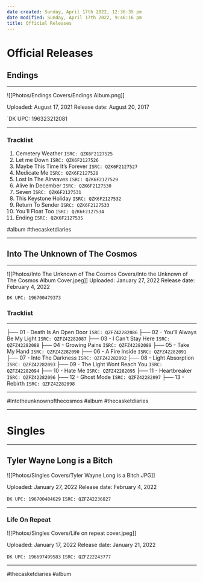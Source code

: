```yaml
---
date created: Sunday, April 17th 2022, 12:36:35 pm
date modified: Sunday, April 17th 2022, 9:46:16 pm
title: Official Releases
---
```

# Official Releases
## Endings

---

![[Photos/Endings Covers/Endings Album.png]]


Uploaded: August 17, 2021
Release date: August 20, 2017

`DK UPC: 196323212081

---


### Tracklist

 1. Cemetery Weather
		`ISRC: QZK6F2127525`
 2. Let me Down
		`ISRC: QZK6F2127526`
3. Maybe This Time It’s Forever
		 `ISRC: QZK6F2127527`
 4. Medicate Me
		 `ISRC: QZK6F2127528`
 5. Lost In The Airwaves
		`ISRC: QZK6F2127529`
 6. Alive In December
		`ISRC: QZK6F2127530`
 8. Seven
		`ISRC: QZK6F2127531`
 8. This Keystone Holiday
		`ISRC: QZK6F2127532`
 9. Return To Sender
		`ISRC: QZK6F2127533`
10. You'll Float Too
		`ISRC: QZK6F2127534`
11. Ending
		`ISRC: QZK6F2127535`



 #album #thecasketdiaries

---

## Into The Unknown of The Cosmos

---

![[Photos/Into The Unknown of The Cosmos Covers/Into the Unknown of The Cosmos Album Cover.jpeg]]
Uploaded: January 27, 2022
Release date: February 4, 2022

`DK UPC: 196700479373`

### Tracklist

---

├── 01 - Death Is An Open Door
	 `ISRC: QZFZ42282086`
├── 02 - You’ll Always Be My Light
	 `ISRC: QZFZ42282087`
├── 03 - I Can't Stay Here
	 `ISRC: QZFZ42282088`
├── 04 - Growing Pains
	 `ISRC: QZFZ42282089`
├── 05 - Take My Hand
	 `ISRC: QZFZ42282090`
├── 06 - A Fire Inside
	 `ISRC: QZFZ42282091`
├── 07 - Into The Darkness
	 `ISRC: QZFZ42282092`
├── 08 - Light Absorption
	 `ISRC: QZFZ42282093`
├── 09 - The Light Wont Reach You
	 `ISRC: QZFZ42282094`
├── 10 - Hate Me
	 `ISRC: QZFZ42282095`
├── 11 - Heartbreaker
	 `ISRC: QZFZ42282096`
├── 12 - Ghost Mode
	 `ISRC: QZFZ42282097`
├── 13 - Rebirth
	 `ISRC: QZFZ42282098`

---

  #Intotheunknownofthecosmos #album #thecasketdiaries


---

# Singles

---

## Tyler Wayne Long is a Bitch

![[Photos/Singles Covers/Tyler Wayne Long is a Bitch.JPG]]

Uploaded: January 27, 2022
Release date: February 4, 2022

`DK UPC: 196700484629`
`ISRC: QZFZ42236827`


---

### Life On Repeat

![[Photos/Singles Covers/Life on repeat cover.jpeg]]

Uploaded: January 17, 2022
Release date: January 21, 2022

`DK UPC: 196697499583`
`ISRC: QZFZ22243777`

---

#thecasketdiaries #album